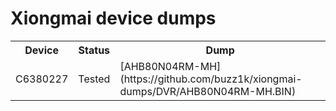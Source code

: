 # Xiongmai device dumps

<table>
    <th>Device</th>
    <th>Status</th>
    <th>Dump</th>
    <tr>
        <td>C6380227</td>
        <td>Tested</td>
        <td>[AHB80N04RM-MH](https://github.com/buzz1k/xiongmai-dumps/DVR/AHB80N04RM-MH.BIN)</td>
    </tr>
    
</table> 

